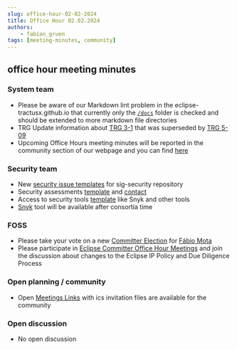 ```yaml
---
slug: office-hour-02-02-2024
title: Office Hour 02.02.2024
authors: 
    - fabian_gruen
tags: [meeting-minutes, community]
---
```


## office hour meeting minutes

### System team

- Please be aware of our Markdown lint problem in the eclipse-tractusx.github.io that currently only the [`/docs`](https://github.com/eclipse-tractusx/eclipse-tractusx.github.io/blob/main/package.json#L15) folder is checked and should be extended to more markdown file directories 
- TRG Update information about [TRG 3-1](https://github.com/eclipse-tractusx/eclipse-tractusx.github.io/pull/618) that was superseded by [TRG 5-09](https://eclipse-tractusx.github.io/docs/release/trg-5/trg-5-09)
- Upcoming Office Hours meeting minutes will be reported in the community section of our webpage and you can find [here](https://eclipse-tractusx.github.io/community/meeting-minutes)

### Security team

- New [security issue templates](https://github.com/eclipse-tractusx/sig-security/issues/new/choose) for sig-security repository
- Security assessments [template](https://github.com/eclipse-tractusx/sig-security/issues/new?assignees=szymonkowalczykzf&labels=security%2C+assessment&projects=&template=security-assessment-request.md&title=%5BSecurity+Assessment%5D+SUBJECT_HERE) and [contact](https://github.com/szymonkowalczykzf)
- Access to security tools [template](https://github.com/eclipse-tractusx/sig-security/issues/new?assignees=RoKrish14&labels=security%2C+tooling&projects=&template=security-tooling-support-request.md&title=%5BSecurity+Tooling%5D+YOUR_ISSUE_TITLE_HERE) like Snyk and other tools
- [Snyk](https://snyk.io/) tool will be available after consortia time


### FOSS

- Please take your vote on a new [Committer Election](https://projects.eclipse.org/projects/automotive.tractusx/elections/election-f%C3%A1bio-mota-committer-eclipse-tractus-x) for [Fábio Mota](https://github.com/fabiodmota)
- Please participate in [Eclipse Committer Office Hour Meetings](https://www.eclipse.org/projects/calendar/) and join the discussion about changes to the Eclipse IP Policy and Due Diligence Process

### Open planning / community

- Open [Meetings Links](https://eclipse-tractusx.github.io/community/open-meetings) with ics invitation files are available for the community

### Open discussion

- No open discussion
